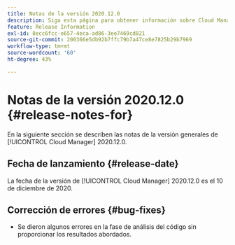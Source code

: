 ```yaml
---
title: Notas de la versión 2020.12.0
description: Siga esta página para obtener información sobre Cloud Manager 2020.12.0.
feature: Release Information
exl-id: 8ecc6fcc-e657-4eca-ad86-3ee7469cd821
source-git-commit: 200366e5db92b7ffc79b7a47ce8e7825b29b7969
workflow-type: tm+mt
source-wordcount: '60'
ht-degree: 43%

---
```


# Notas de la versión 2020.12.0 {#release-notes-for}

En la siguiente sección se describen las notas de la versión generales de [!UICONTROL Cloud Manager] 2020.12.0.

## Fecha de lanzamiento {#release-date}

La fecha de la versión de [!UICONTROL Cloud Manager] 2020.12.0 es el 10 de diciembre de 2020.

## Corrección de errores {#bug-fixes}

* Se dieron algunos errores en la fase de análisis del código sin proporcionar los resultados abordados.
